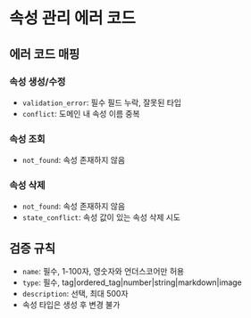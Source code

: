 # 속성 관리 에러 코드

## 에러 코드 매핑

### 속성 생성/수정
- `validation_error`: 필수 필드 누락, 잘못된 타입
- `conflict`: 도메인 내 속성 이름 중복

### 속성 조회
- `not_found`: 속성 존재하지 않음

### 속성 삭제
- `not_found`: 속성 존재하지 않음
- `state_conflict`: 속성 값이 있는 속성 삭제 시도

## 검증 규칙
- `name`: 필수, 1-100자, 영숫자와 언더스코어만 허용
- `type`: 필수, tag|ordered_tag|number|string|markdown|image
- `description`: 선택, 최대 500자
- 속성 타입은 생성 후 변경 불가